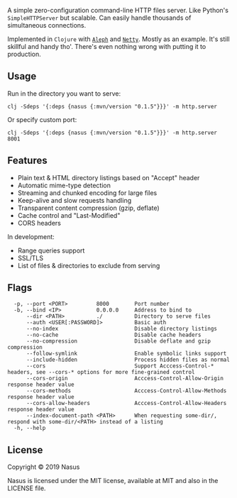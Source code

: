 A simple zero-configuration command-line HTTP files server. Like Python's `SimpleHTTPServer` but scalable. Сan easily handle thousands of simultaneous connections.

Implemented in `Clojure` with [`Aleph`](https://github.com/ztellman/aleph) and [`Netty`](https://github.com/netty/netty). Mostly as an example. It's still skillful and handy tho'. There's even nothing wrong with putting it to production.

## Usage

Run in the directory you want to serve:

```shell
clj -Sdeps '{:deps {nasus {:mvn/version "0.1.5"}}}' -m http.server
```

Or specify custom port:

```shell
clj -Sdeps '{:deps {nasus {:mvn/version "0.1.5"}}}' -m http.server 8001
```

## Features

* Plain text & HTML directory listings based on "Accept" header
* Automatic mime-type detection
* Streaming and chunked encoding for large files
* Keep-alive and slow requests handling
* Transparent content compression (gzip, deflate)
* Cache control and "Last-Modified"
* CORS headers

In development:

* Range queries support
* SSL/TLS
* List of files & directories to exclude from serving

## Flags

```
  -p, --port <PORT>         8000        Port number
  -b, --bind <IP>           0.0.0.0     Address to bind to
      --dir <PATH>          ./          Directory to serve files
      --auth <USER[:PASSWORD]>          Basic auth
      --no-index                        Disable directory listings
      --no-cache                        Disable cache headers
      --no-compression                  Disable deflate and gzip compression
      --follow-symlink                  Enable symbolic links support
      --include-hidden                  Process hidden files as normal
      --cors                            Support Acccess-Control-* headers, see --cors-* options for more fine-grained control
      --cors-origin                     Acccess-Control-Allow-Origin response header value
      --cors-methods                    Acccess-Control-Allow-Methods response header value
      --cors-allow-headers              Acccess-Control-Allow-Headers response header value
      --index-document-path <PATH>      When requesting some-dir/, respond with some-dir/<PATH> instead of a listing
  -h, --help
```

## License

Copyright © 2019 Nasus

Nasus is licensed under the MIT license, available at MIT and also in the LICENSE file.

